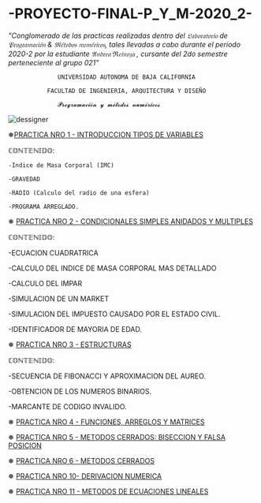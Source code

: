 # -PROYECTO-FINAL-P_Y_M-2020_2- 
_"Conglomerado de las practicas realizadas dentro del 𝔏𝔞𝔟𝔬𝔯𝔞𝔱𝔬𝔯𝔦𝔬 de 𝔓𝔯𝔬𝔤𝔯𝔞𝔪𝔞𝔠𝔦𝔬́𝔫 &amp; 𝔐𝔢́𝔱𝔬𝔡𝔬𝔰 𝔫𝔲𝔪𝔢́𝔯𝔦𝔠𝔬𝔰, tales llevadas a cabo durante el periodo 2020-2 por la estudiante 𝔄𝔫𝔡𝔯𝔢𝔞 ℜ𝔢𝔦𝔫𝔬𝔷𝔞 , cursante del 2do semestre perteneciente al grupo 021"_

                  UNIVERSIDAD AUTONOMA DE BAJA CALIFORNIA

               FACULTAD DE INGENIERIA, ARQUITECTURA Y DISEÑO
               
                  𝓟𝓻𝓸𝓰𝓻𝓪𝓶𝓪𝓬𝓲𝓸́𝓷 𝔂 𝓶𝓮́𝓽𝓸𝓭𝓸𝓼 𝓷𝓾𝓶𝓮́𝓻𝓲𝓬𝓸𝓼
                         
                         
![dessigner](https://user-images.githubusercontent.com/75811552/102476349-d8bec480-400f-11eb-8478-8a6fe65d2e47.gif)

❅[PRACTICA NRO 1 - INTRODUCCION TIPOS DE VARIABLES](https://github.com/Victorikhe/-PROYECTO-FINAL-P_Y_M-2020_2-/commit/cd564c35ca3e55c3e4efd951e1c43402e0c060fc)

 ℂ𝕆ℕ𝕋𝔼ℕ𝕀𝔻𝕆:
 
    -Índice de Masa Corporal (IMC)

    -GRAVEDAD 

    -RADIO (Calculo del radio de una esfera)

    -PROGRAMA ARREGLADO.


❅ [PRACTICA NRO 2 - CONDICIONALES SIMPLES ANIDADOS Y MULTIPLES](https://github.com/Victorikhe/-PROYECTO-FINAL-P_Y_M-2020_2-/tree/main/PRACTICA%203)

ℂ𝕆ℕ𝕋𝔼ℕ𝕀𝔻𝕆:

   -ECUACION CUADRATRICA

   -CALCULO DEL INDICE DE MASA CORPORAL MAS DETALLADO

   -CALCULO DEL IMPAR

   -SIMULACION DE UN MARKET

   -SIMULACION DEL IMPUESTO CAUSADO POR EL ESTADO CIVIL.

   -IDENTIFICADOR DE MAYORIA DE EDAD.


❅ [PRACTICA NRO 3 - ESTRUCTURAS](https://github.com/Victorikhe/-PROYECTO-FINAL-P_Y_M-2020_2-/tree/main/PRACTICA%20DE%20LAS%20ESTRUCTURAS)

ℂ𝕆ℕ𝕋𝔼ℕ𝕀𝔻𝕆:

-SECUENCIA DE FIBONACCI Y APROXIMACION DEL AUREO. 

-OBTENCION DE LOS NUMEROS BINARIOS. 

-MARCANTE DE CODIGO INVALIDO.


❅ [PRACTICA NRO 4 - FUNCIONES, ARREGLOS Y MATRICES](https://github.com/Victorikhe/-PROYECTO-FINAL-P_Y_M-2020_2-/tree/main/PRACTICA%20DEL%20MENU)


❅ [PRACTICA NRO 5 - METODOS CERRADOS: BISECCION Y FALSA POSICION](https://github.com/Victorikhe/-PROYECTO-FINAL-P_Y_M-2020_2-/tree/main/PRACTICA%20DE%20METODOS%20NUMERICOS)


❅ [PRACTICA NRO 6 - METODOS CERRADOS](https://github.com/Victorikhe/-PROYECTO-FINAL-P_Y_M-2020_2-/tree/main/SECANTE%20Y%20RAPHSON)


❅ [PRACTICA NRO 10- DERIVACION NUMERICA](https://github.com/Victorikhe/-PROYECTO-FINAL-P_Y_M-2020_2-/tree/main/PRACTICA%20DERIVACION%20NUMERICA)


❅ [PRACTICA NRO 11 - METODOS DE ECUACIONES LINEALES](https://github.com/Victorikhe/-PROYECTO-FINAL-P_Y_M-2020_2-/tree/main/PRACTICA%20METODOS%20DE%20ECUACIONES%20LINEALES)

